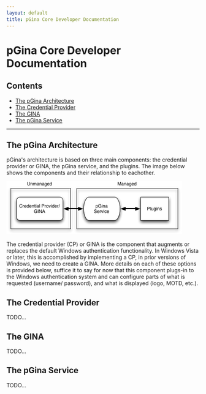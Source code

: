 ```yaml
---
layout: default
title: pGina Core Developer Documentation
---
```


pGina Core Developer Documentation
===================

## Contents
* [The pGina Architecture](#arch)
* [The Credential Provider](#cp)
* [The GINA](#gina)
* [The pGina Service](#service)

--------

<h2 id="arch">The pGina Architecture</h2>

pGina's architecture is based on three main components:  the credential provider
or GINA, the pGina service, and the plugins.  The image below shows the 
components and their relationship to eachother.

![pGina components](images/pgina_components.png)

The credential provider (CP) or GINA is the component that augments or replaces
the default Windows authentication functionality.  In Windows Vista or later,
this is accomplished by implementing a CP, in prior versions of Windows, we
need to create a GINA.  More details on each of these options is provided below,
suffice it to say for now that this component plugs-in to the Windows
authentication system and can configure parts of what is requested (username/
password), and what is displayed (logo, MOTD, etc.).

<h2 id="cp">The Credential Provider</h2>

TODO...

<h2 id="gina">The GINA</h2>

TODO...

<h2 id="service">The pGina Service</h2>

TODO...

